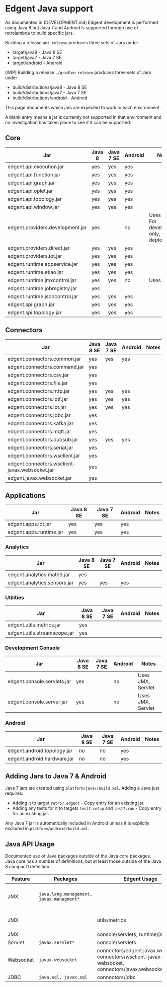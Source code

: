 # Edgent Java support

As documented in (DEVELOPMENT.md) Edgent development is performed
using Java 8 but Java 7 and Android is supported through use of
retrolambda to build specific jars.

Building a release `ant release` produces three sets of Jars under
* target/java8 - Java 8 SE
* target/java7 - Java 7 SE
* target/android - Android

[WIP] Building a release `./gradlew release` produces three sets of Jars under
* build/distributions/java8 - Java 8 SE
* build/distributions/java7 - Java 7 SE
* build/distributions/android - Android

This page documents which jars are expected to work in each environment.

A blank entry means a jar is currently not supported in that environment
and no investigation has taken place to see if it can be supported.

## Core

| Jar | Java 8 | Java 7 SE | Android | Notes |
|---|---|---|---|---|
|edgent.api.execution.jar| yes | yes | yes |
|edgent.api.function.jar| yes | yes | yes |
|edgent.api.graph.jar| yes | yes | yes |
|edgent.api.oplet.jar| yes | yes | yes |
|edgent.api.topology.jar| yes | yes | yes |
|edgent.api.window.jar| yes | yes | yes |
|edgent.providers.development.jar | yes | | no | Uses JMX, For development only, not deployment |
|edgent.providers.direct.jar| yes | yes | yes |
|edgent.providers.iot.jar| yes | yes | yes |
|edgent.runtime.appservice.jar| yes | yes | yes |
|edgent.runtime.etiao.jar| yes | yes | yes |
|edgent.runtime.jmxcontrol.jar| yes | yes | no | Uses JMX |
|edgent.runtime.jobregistry.jar| yes | | |
|edgent.runtime.jsoncontrol.jar| yes | yes | yes |
|edgent.spi.graph.jar| yes | yes | yes |
|edgent.spi.topology.jar| yes | yes | yes |

## Connectors

| Jar | Java 8 SE | Java 7 SE | Android | Notes |
|---|---|---|---|---|
|edgent.connectors.common.jar | yes | yes | yes | |
|edgent.connectors.command.jar | yes | | | |
|edgent.connectors.csv.jar | yes | | | |
|edgent.connectors.file.jar | yes | | | |
|edgent.connectors.http.jar | yes | yes | yes | |
|edgent.connectors.iotf.jar | yes | yes | yes | |
|edgent.connectors.iot.jar | yes | yes | yes | |
|edgent.connectors.jdbc.jar | yes | | | |
|edgent.connectors.kafka.jar | yes | | | |
|edgent.connectors.mqtt.jar | yes | | | |
|edgent.connectors.pubsub.jar | yes | yes | yes | |
|edgent.connectors.serial.jar | yes | | | |
|edgent.connectors.wsclient.jar | yes | | | |
|edgent.connectors.wsclient-javax.websocket.jar | yes | | | |
|edgent.javax.websocket.jar | yes | | | |

## Applications
| Jar | Java 8 SE | Java 7 SE | Android | Notes |
|---|---|---|---|---|
|edgent.apps.iot.jar | yes | yes | yes | | 
|edgent.apps.runtime.jar | yes | yes | yes | | 

### Analytics

| Jar | Java 8 SE | Java 7 SE | Android | Notes |
|---|---|---|---|---|
|edgent.analytics.math3.jar | yes | | | |
|edgent.analytics.sensors.jar | yes | yes | yes | |

### Utilities

| Jar | Java 8 SE | Java 7 SE | Android | Notes |
|---|---|---|---|---|
|edgent.utils.metrics.jar | yes | | | |
|edgent.utils.streamscope.jar | yes | | | |

### Development Console

| Jar | Java 8 SE | Java 7 SE | Android | Notes |
|---|---|---|---|---|
|edgent.console.servlets.jar | yes | | no | Uses JMX, Servlet|
|edgent.console.server.jar | yes | | no | Uses JMX, Servlet |

### Android
| Jar | Java 8 SE | Java 7 SE | Android | Notes |
|---|---|---|---|---|
|edgent.android.topology.jar | no | no | yes | |
|edgent.android.hardware.jar | no | no | yes | |

## Adding Jars to Java 7 & Android

Java 7 jars are created using `platform/java7/build.xml`. Adding a Java just requires:
* Adding it to target `retro7.edgent` - Copy entry for an existing jar.
* Adding any tests for it to targets `test7.setup` and `test7.run` - Copy entry for an existing jar.

Any Java 7 jar is automatically included in Android unless it is explictly excluded in `platform/android/build.xml`.

## Java API Usage

Documented use of Java packages outside of the Java core packages.
Java core has a number of definitions, but at least those outside
of the Java 8 compact1 definition.

| Feature | Packages | Edgent Usage | Notes |
|---|---|---|---|
|JMX | `java.lang.management, javax.managment*` | | JMX not supported on Android |
|JMX | | utils/metrics | Optional utility methods |
|JMX | | console/servlets, runtime/jmxcontrol | 
|Servlet| `javax.servlet*` | console/servlets |
|Websocket| `javax.websocket` | connectors/edgent.javax.websocket, connectors/wsclient-javax-websocket, connectors/javax.websocket-client |
|JDBC| `java.sql, javax.sql` | connectors/jdbc |

